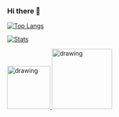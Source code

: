 ### Hi there 👋

<a href="https://github.com/justaCasualCoder"><img src="https://github-readme-stats.vercel.app/api/top-langs/?username=justaCasualCoder&theme=transparent" alt="Top Langs"></a>

<a href="https://github.com/justaCasualCoder"><img src="https://github-readme-stats.vercel.app/api?username=justaCasualCoder&show_icons=true&theme=radical" alt="Stats"></a>

<a href="https://xdaforums.com/m/a-cool-user.12729196/">
  <img src="https://www.xda-developers.com/public/build/images/xda-logo-full-colored-dark.svg?v=1.7" alt="drawing" width="100"
</a>
  
<a href="https://rebrickable.com/users/Mindstormsmaster/">
  <img src="https://rebrickable.com/static/img/title.png?1691031740.0068011" alt="drawing" width="140"
</a>

